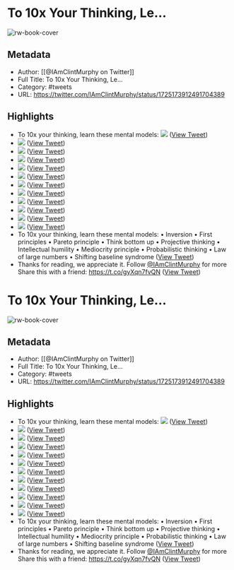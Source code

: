 # To 10x Your Thinking, Le...

![rw-book-cover](https://pbs.twimg.com/profile_images/1608596793692147712/YSIuuYrm.png)

## Metadata
- Author: [[@IAmClintMurphy on Twitter]]
- Full Title: To 10x Your Thinking, Le...
- Category: #tweets
- URL: https://twitter.com/IAmClintMurphy/status/1725173912491704389

## Highlights
- To 10x your thinking, learn these mental models: 
  ![](https://pbs.twimg.com/media/F_EMh1xW4AAXqNw.jpg) ([View Tweet](https://twitter.com/IAmClintMurphy/status/1725173912491704389))
- ![](https://pbs.twimg.com/media/F_EMiphXkAA7zMe.jpg) ([View Tweet](https://twitter.com/IAmClintMurphy/status/1725173926593007636))
- ![](https://pbs.twimg.com/media/F_EMjdOW8AA0C_P.jpg) ([View Tweet](https://twitter.com/IAmClintMurphy/status/1725173940086022294))
- ![](https://pbs.twimg.com/media/F_EMkRBXYAAacWc.jpg) ([View Tweet](https://twitter.com/IAmClintMurphy/status/1725173954468347959))
- ![](https://pbs.twimg.com/media/F_EMk_DXYAEft88.jpg) ([View Tweet](https://twitter.com/IAmClintMurphy/status/1725173966115885492))
- ![](https://pbs.twimg.com/media/F_EMlxNWkAAS55t.jpg) ([View Tweet](https://twitter.com/IAmClintMurphy/status/1725173980091294039))
- ![](https://pbs.twimg.com/media/F_EMmk6W4AAHO-B.jpg) ([View Tweet](https://twitter.com/IAmClintMurphy/status/1725173994175828295))
- ![](https://pbs.twimg.com/media/F_EMnZZW4AAANMW.jpg) ([View Tweet](https://twitter.com/IAmClintMurphy/status/1725174008272793883))
- ![](https://pbs.twimg.com/media/F_EMoJJXAAA5PCt.jpg) ([View Tweet](https://twitter.com/IAmClintMurphy/status/1725174021719773432))
- ![](https://pbs.twimg.com/media/F_EMpD_X0AAe-O8.jpg) ([View Tweet](https://twitter.com/IAmClintMurphy/status/1725174036802519155))
- ![](https://pbs.twimg.com/media/F_EMp4xW0AAhsIO.jpg) ([View Tweet](https://twitter.com/IAmClintMurphy/status/1725174051209900542))
- ![](https://pbs.twimg.com/media/F_EMqwzXwAAfAXQ.jpg) ([View Tweet](https://twitter.com/IAmClintMurphy/status/1725174066149990530))
- To 10x your thinking, learn these mental models:
  • Inversion
  • First principles
  • Pareto principle
  • Think bottom up
  • Projective thinking
  • Intellectual humility
  • Mediocrity principle
  • Probabilistic thinking
  • Law of large numbers
  • Shifting baseline syndrome ([View Tweet](https://twitter.com/IAmClintMurphy/status/1725174070176629214))
- Thanks for reading, we appreciate it.
  Follow <a href="https://twitter.com/IAmClintMurphy">@IAmClintMurphy</a> for more 
  Share this with a friend:
  https://t.co/gyXqn7fvQN ([View Tweet](https://twitter.com/IAmClintMurphy/status/1725174073531981919))
# To 10x Your Thinking, Le...

![rw-book-cover](https://pbs.twimg.com/profile_images/1608596793692147712/YSIuuYrm.png)

## Metadata
- Author: [[@IAmClintMurphy on Twitter]]
- Full Title: To 10x Your Thinking, Le...
- Category: #tweets
- URL: https://twitter.com/IAmClintMurphy/status/1725173912491704389

## Highlights
- To 10x your thinking, learn these mental models: 
  ![](https://pbs.twimg.com/media/F_EMh1xW4AAXqNw.jpg) ([View Tweet](https://twitter.com/IAmClintMurphy/status/1725173912491704389))
- ![](https://pbs.twimg.com/media/F_EMiphXkAA7zMe.jpg) ([View Tweet](https://twitter.com/IAmClintMurphy/status/1725173926593007636))
- ![](https://pbs.twimg.com/media/F_EMjdOW8AA0C_P.jpg) ([View Tweet](https://twitter.com/IAmClintMurphy/status/1725173940086022294))
- ![](https://pbs.twimg.com/media/F_EMkRBXYAAacWc.jpg) ([View Tweet](https://twitter.com/IAmClintMurphy/status/1725173954468347959))
- ![](https://pbs.twimg.com/media/F_EMk_DXYAEft88.jpg) ([View Tweet](https://twitter.com/IAmClintMurphy/status/1725173966115885492))
- ![](https://pbs.twimg.com/media/F_EMlxNWkAAS55t.jpg) ([View Tweet](https://twitter.com/IAmClintMurphy/status/1725173980091294039))
- ![](https://pbs.twimg.com/media/F_EMmk6W4AAHO-B.jpg) ([View Tweet](https://twitter.com/IAmClintMurphy/status/1725173994175828295))
- ![](https://pbs.twimg.com/media/F_EMnZZW4AAANMW.jpg) ([View Tweet](https://twitter.com/IAmClintMurphy/status/1725174008272793883))
- ![](https://pbs.twimg.com/media/F_EMoJJXAAA5PCt.jpg) ([View Tweet](https://twitter.com/IAmClintMurphy/status/1725174021719773432))
- ![](https://pbs.twimg.com/media/F_EMpD_X0AAe-O8.jpg) ([View Tweet](https://twitter.com/IAmClintMurphy/status/1725174036802519155))
- ![](https://pbs.twimg.com/media/F_EMp4xW0AAhsIO.jpg) ([View Tweet](https://twitter.com/IAmClintMurphy/status/1725174051209900542))
- ![](https://pbs.twimg.com/media/F_EMqwzXwAAfAXQ.jpg) ([View Tweet](https://twitter.com/IAmClintMurphy/status/1725174066149990530))
- To 10x your thinking, learn these mental models:
  • Inversion
  • First principles
  • Pareto principle
  • Think bottom up
  • Projective thinking
  • Intellectual humility
  • Mediocrity principle
  • Probabilistic thinking
  • Law of large numbers
  • Shifting baseline syndrome ([View Tweet](https://twitter.com/IAmClintMurphy/status/1725174070176629214))
- Thanks for reading, we appreciate it.
  Follow <a href="https://twitter.com/IAmClintMurphy">@IAmClintMurphy</a> for more 
  Share this with a friend:
  https://t.co/gyXqn7fvQN ([View Tweet](https://twitter.com/IAmClintMurphy/status/1725174073531981919))
